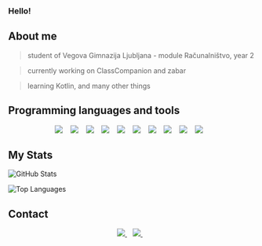 ### Hello!


## About me

> student of Vegova Gimnazija Ljubljana - module Računalništvo, year 2

> currently working on ClassCompanion and zabar

> learning Kotlin, and many other things




## Programming languages and tools

<p align='center'>
  <img src="https://img.shields.io/badge/Python-1E415E?style=for-the-badge&logo=python&logoColor=white" />
    &nbsp;&nbsp;
  <img src="https://img.shields.io/badge/Kotlin-A62FEF?style=for-the-badge&logo=kotlin&logoColor=white" />
    &nbsp;&nbsp;
  <img src="https://img.shields.io/badge/Flutter-02569B?style=for-the-badge&logo=flutter&logoColor=white" />
    &nbsp;&nbsp;
  <img src="https://img.shields.io/badge/Visual_Studio_Code-0078D4?style=for-the-badge&logo=visual%20studio%20code&logoColor=white" />
    &nbsp;&nbsp;
  <img src="https://img.shields.io/badge/Git-F05032?style=for-the-badge&logo=git&logoColor=white" />
    &nbsp;&nbsp;
  <img src="https://img.shields.io/badge/AVR%20Assembly-ED1B2D?style=for-the-badge&logo=assembly&logoColor=white" />
    &nbsp;&nbsp;
  <img src="https://img.shields.io/badge/Arduino%20C-008184?style=for-the-badge&logo=arduino&logoColor=white" />
    &nbsp;&nbsp;
  <img src="https://img.shields.io/badge/GitHub-0D1117?style=for-the-badge&logo=github&logoColor=white" />
    &nbsp;&nbsp;
  <img src="https://img.shields.io/badge/Intellij%20IDEA-9C5DC0?style=for-the-badge&logo=jetbrains&logoColor=white" />
    &nbsp;&nbsp;
  <img src="https://img.shields.io/badge/lua-030380?style=for-the-badge&logo=lua&logoColor=white" />
    &nbsp;&nbsp;
</p>


## My Stats

![GitHub Stats](https://github-readme-stats.vercel.app/api/?username=LovroG05&count_private=true&theme=tokyonight&showicons=true)


![Top Languages](https://github-readme-stats.vercel.app/api/top-langs/?username=LovroG05&langs_count=5&theme=tokyonight)


## Contact

<p align='center'>
    <a href="https://www.instagram.com/lovro1st/">
        <img src="https://img.shields.io/badge/Instagram-E4405F?style=for-the-badge&logo=instagram&logoColor=white" />
    </a>&nbsp;&nbsp;
    <a href="https://twitter.com/LovroG05">
        <img src="https://img.shields.io/badge/Twitter-1DA1F2?style=for-the-badge&logo=twitter&logoColor=white" />
    </a>&nbsp;&nbsp;
</p>
